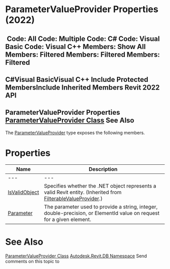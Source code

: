# ParameterValueProvider Properties (2022)

﻿
 Code: All Code: Multiple Code: C# Code: Visual Basic Code: Visual C++  Members: Show All Members: Filtered Members: Filtered Members: Filtered   
---  
C#Visual BasicVisual C++
Include Protected MembersInclude Inherited Members
Revit 2022 API  
---  
ParameterValueProvider Properties  
[ParameterValueProvider Class](5978eb2a-4598-f458-1504-80caff09cf7c.md "ParameterValueProvider Class") See Also  
---  
The [ParameterValueProvider](5978eb2a-4598-f458-1504-80caff09cf7c.md "ParameterValueProvider Class") type exposes the following members.
# Properties
| Name | Description |
| --- | --- |
| --- | --- | --- |
| [IsValidObject](5d450813-c752-0c31-b3c2-ec9bed441e02.md "IsValidObject Property") | Specifies whether the .NET object represents a valid Revit entity.  (Inherited from [FilterableValueProvider](50829fa2-03f1-9d4b-a3cd-2935d3bf8a8c.md "FilterableValueProvider Class").) |
| [Parameter](3f40b842-1ea9-534a-7e77-b47dc589bb3a.md "Parameter Property") | The parameter used to provide a string, integer, double-precision, or ElementId value on request for a given element. |

# See Also
[ParameterValueProvider Class](5978eb2a-4598-f458-1504-80caff09cf7c.md "ParameterValueProvider Class")
[Autodesk.Revit.DB Namespace](87546ba7-461b-c646-cbb1-2cb8f5bff8b2.md "Autodesk.Revit.DB Namespace")
Send comments on this topic to 